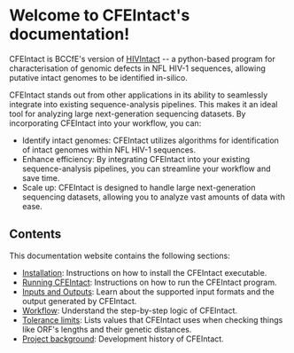 
# Welcome to CFEIntact's documentation!

CFEIntact is BCCfE's version of [HIVIntact](https://github.com/ramics/HIVIntact) -- a python-based program for characterisation of genomic defects in NFL HIV-1 sequences, allowing putative intact genomes to be identified in-silico.

CFEIntact stands out from other applications in its ability to seamlessly integrate into existing sequence-analysis pipelines.
This makes it an ideal tool for analyzing large next-generation sequencing datasets.
By incorporating CFEIntact into your workflow, you can:
- Identify intact genomes: CFEIntact utilizes algorithms for identification of intact genomes within NFL HIV-1 sequences.
- Enhance efficiency: By integrating CFEIntact into your existing sequence-analysis pipelines,
  you can streamline your workflow and save time.
- Scale up: CFEIntact is designed to handle large next-generation sequencing datasets,
  allowing you to analyze vast amounts of data with ease.

## Contents

This documentation website contains the following sections:

- [Installation](installation.md): Instructions on how to install the CFEIntact executable.
- [Running CFEIntact](cli.md): Instructions on how to run the CFEIntact program.
- [Inputs and Outputs](io.md): Learn about the supported input formats and the output generated by CFEIntact.
- [Workflow](workflow.md): Understand the step-by-step logic of CFEIntact.
- [Tolerance limits](cutoffs.md): Lists values that CFEIntact uses when checking things like ORF's lengths and their genetic distances.
- [Project background](background.md): Development history of CFEIntact.
